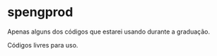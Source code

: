 # spengprod
Apenas alguns dos códigos que estarei usando durante a graduação.

Códigos livres para uso.
